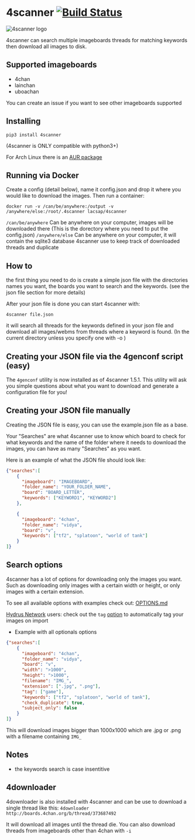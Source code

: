 # 4scanner [![Build Status](https://travis-ci.org/pboardman/4scanner.svg?branch=master)](https://travis-ci.org/pboardman/4scanner)

![4scanner logo](logo/4scanner128.png)

4scanner can search multiple imageboards threads for matching keywords then download all images to disk.

## Supported imageboards
- 4chan
- lainchan
- uboachan

You can create an issue if you want to see other imageboards supported

## Installing

` pip3 install 4scanner `

(4scanner is ONLY compatible with python3+)

For Arch Linux there is an [AUR package](https://aur.archlinux.org/packages/4scanner/)

## Running via Docker
Create a config (detail below), name it config.json and drop it where you would like to download the images. Then run a container:

`docker run -v /can/be/anywhere:/output -v /anywhere/else:/root/.4scanner lacsap/4scanner`

`/can/be/anywhere` Can be anywhere on your computer, images will be downloaded there (This is the dorectory where you need to put the config.json)
`/anywhere/else` Can be anywhere on your computer, it will contain the sqlite3 database 4scanner use to keep track of downloaded threads and duplicate

## How to

the first thing you need to do is create a simple json file with the directories names
you want, the boards you want to search and the keywords.
(see the json file section for more details)

After your json file is done you can start 4scanner with:

` 4scanner file.json `

it will search all threads for the keywords defined in your json file and
download all images/webms from threads where a keyword is found. (In the current directory unless you specify one with -o )

## Creating your JSON file via the 4genconf script (easy)

The `4genconf` utility is now installed as of 4scanner 1.5.1. This utility will ask you simple questions about what you want to download and generate a configuration file for you!

## Creating your JSON file manually

Creating the JSON file is easy, you can use the example.json file as a base.

Your "Searches" are what 4scanner use to know which board to check for what keywords and the name of the folder where it needs to download the images, you can have as many "Searches" as you want.

Here is an example of what the JSON file should look like:
```json
{"searches":[
    {
      "imageboard": "IMAGEBOARD",
      "folder_name": "YOUR_FOLDER_NAME",
      "board": "BOARD_LETTER",
      "keywords": ["KEYWORD1", "KEYWORD2"]
    },

    {
      "imageboard": "4chan",
      "folder_name": "vidya",
      "board": "v",
      "keywords": ["tf2", "splatoon", "world of tank"]
    }
]}
```

## Search options

4scanner has a lot of options for downloading only the images you want. Such as downloading only images with a certain width or height, or only images with a certain extension.

To see all available options with examples check out: [OPTIONS.md](OPTIONS.md)

[Hydrus Network](https://hydrusnetwork.github.io/hydrus/) users: check out the `tag` [option](OPTIONS.md) to automatically tag your images on import

- Example with all optionals options
```json
{"searches":[
    {
      "imageboard": "4chan",
      "folder_name": "vidya",
      "board": "v",
      "width": ">1000",
      "height": ">1000",
      "filename": "IMG_",
      "extension": [".jpg", ".png"],
      "tag": ["game"],
      "keywords": ["tf2", "splatoon", "world of tank"],
      "check_duplicate": true,
      "subject_only": false
    }
]}
```

This will download images bigger than 1000x1000 which are .jpg or .png with a filename containing ``` IMG_ ```

## Notes

- the keywords search is case insentitive

## 4downloader

4downloader is also installed with 4scanner and can be use to download
a single thread like this:
``` 4downloader http://boards.4chan.org/b/thread/373687492 ```

It will download all images until the thread die.
You can also download threads from imageboards other than 4chan with ```-i```
